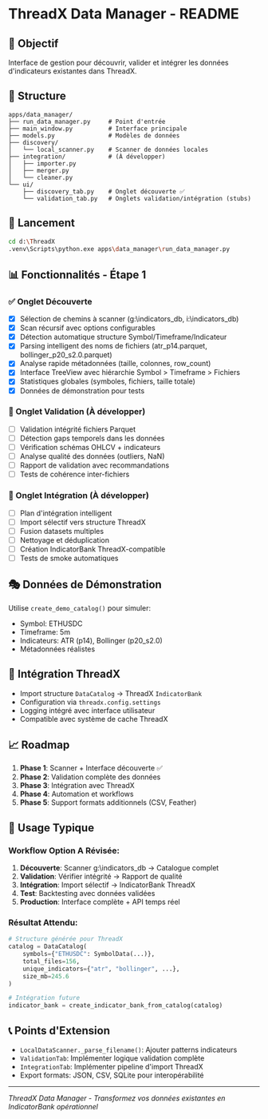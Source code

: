 # ThreadX Data Manager - README

## 🎯 Objectif
Interface de gestion pour découvrir, valider et intégrer les données d'indicateurs existantes dans ThreadX.

## 📁 Structure
```
apps/data_manager/
├── run_data_manager.py     # Point d'entrée
├── main_window.py          # Interface principale
├── models.py               # Modèles de données
├── discovery/
│   └── local_scanner.py    # Scanner de données locales
├── integration/            # (À développer)
│   ├── importer.py
│   ├── merger.py
│   └── cleaner.py
└── ui/
    ├── discovery_tab.py    # Onglet découverte ✅
    └── validation_tab.py   # Onglets validation/intégration (stubs)
```

## 🚀 Lancement
```bash
cd d:\ThreadX
.venv\Scripts\python.exe apps\data_manager\run_data_manager.py
```

## 📊 Fonctionnalités - Étape 1

### ✅ Onglet Découverte
- [x] Sélection de chemins à scanner (g:\indicators_db, i:\indicators_db)
- [x] Scan récursif avec options configurables
- [x] Détection automatique structure Symbol/Timeframe/Indicateur
- [x] Parsing intelligent des noms de fichiers (atr_p14.parquet, bollinger_p20_s2.0.parquet)
- [x] Analyse rapide métadonnées (taille, colonnes, row_count)
- [x] Interface TreeView avec hiérarchie Symbol > Timeframe > Fichiers
- [x] Statistiques globales (symboles, fichiers, taille totale)
- [x] Données de démonstration pour tests

### 🚧 Onglet Validation (À développer)
- [ ] Validation intégrité fichiers Parquet
- [ ] Détection gaps temporels dans les données
- [ ] Vérification schémas OHLCV + indicateurs
- [ ] Analyse qualité des données (outliers, NaN)
- [ ] Rapport de validation avec recommandations
- [ ] Tests de cohérence inter-fichiers

### 🚧 Onglet Intégration (À développer)
- [ ] Plan d'intégration intelligent
- [ ] Import sélectif vers structure ThreadX
- [ ] Fusion datasets multiples
- [ ] Nettoyage et déduplication
- [ ] Création IndicatorBank ThreadX-compatible
- [ ] Tests de smoke automatiques

## 🎭 Données de Démonstration
Utilise `create_demo_catalog()` pour simuler:
- Symbol: ETHUSDC
- Timeframe: 5m
- Indicateurs: ATR (p14), Bollinger (p20_s2.0)
- Métadonnées réalistes

## 🔧 Intégration ThreadX
- Import structure `DataCatalog` → ThreadX `IndicatorBank`
- Configuration via `threadx.config.settings`
- Logging intégré avec interface utilisateur
- Compatible avec système de cache ThreadX

## 📈 Roadmap
1. **Phase 1**: Scanner + Interface découverte ✅
2. **Phase 2**: Validation complète des données
3. **Phase 3**: Intégration avec ThreadX
4. **Phase 4**: Automation et workflows
5. **Phase 5**: Support formats additionnels (CSV, Feather)

## 🎯 Usage Typique

### Workflow Option A Révisée:
1. **Découverte**: Scanner g:\indicators_db → Catalogue complet
2. **Validation**: Vérifier intégrité → Rapport de qualité  
3. **Intégration**: Import sélectif → IndicatorBank ThreadX
4. **Test**: Backtesting avec données validées
5. **Production**: Interface complète + API temps réel

### Résultat Attendu:
```python
# Structure générée pour ThreadX
catalog = DataCatalog(
    symbols={"ETHUSDC": SymbolData(...)},
    total_files=156,
    unique_indicators={"atr", "bollinger", ...},
    size_mb=245.6
)

# Intégration future
indicator_bank = create_indicator_bank_from_catalog(catalog)
```

## 📞 Points d'Extension
- `LocalDataScanner._parse_filename()`: Ajouter patterns indicateurs
- `ValidationTab`: Implémenter logique validation complète
- `IntegrationTab`: Implémenter pipeline d'import ThreadX
- Export formats: JSON, CSV, SQLite pour interopérabilité

---
*ThreadX Data Manager - Transformez vos données existantes en IndicatorBank opérationnel*